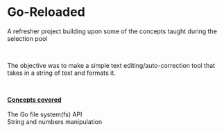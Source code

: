 # Go-Reloaded

A refresher project building upon some of the concepts taught during the selection pool

</br>

The objective was to make a simple text editing/auto-correction tool that takes in a string of text and formats it.

</br>

<ins>**Concepts covered**</ins>
</br>
</br>
    The Go file system(fs) API
</br>
    String and numbers manipulation
